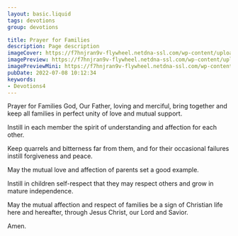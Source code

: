 ```yaml
---
layout: basic.liquid
tags: devotions
group: devotions

title: Prayer for Families
description: Page description
imageCover: https://f7hnjran9v-flywheel.netdna-ssl.com/wp-content/uploads/2017/06/17322981154_b509c91e71_z.jpg
imagePreview: https://f7hnjran9v-flywheel.netdna-ssl.com/wp-content/uploads/2017/06/17322981154_b509c91e71_z.jpg
imagePreviewMini: https://f7hnjran9v-flywheel.netdna-ssl.com/wp-content/uploads/2017/06/17322981154_b509c91e71_z.jpg
pubDate: 2022-07-08 10:12:34
keywords:
- Devotions4
---
```


Prayer for Families
God, Our Father, loving and merciful, bring together and keep all families in perfect unity of love and mutual support.

Instill in each member the spirit of understanding and affection for each other.

Keep quarrels and bitterness far from them, and for their occasional failures instill forgiveness and peace.

May the mutual love and affection of parents set a good example.

Instill in children self-respect that they may respect others and grow in mature independence.

May the mutual affection and respect of families be a sign of Christian life here and hereafter, through Jesus Christ, our Lord and Savior.

Amen.


